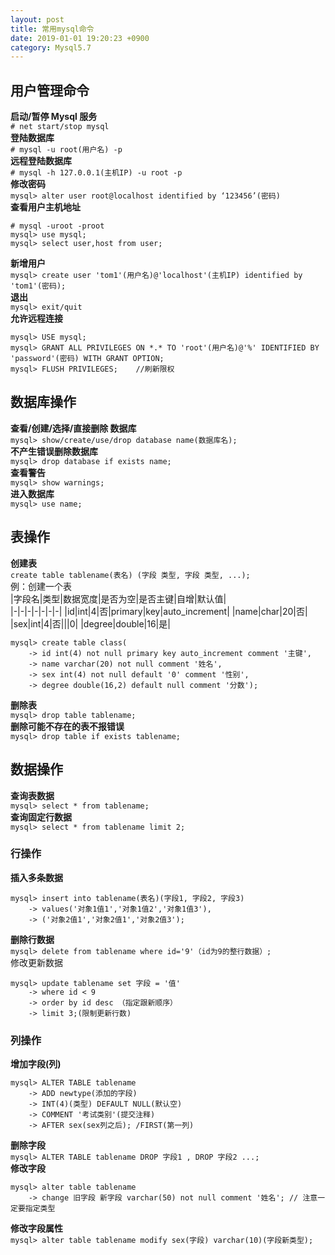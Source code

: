 ```yaml
---
layout: post
title: 常用mysql命令
date: 2019-01-01 19:20:23 +0900
category: Mysql5.7
---
```

## 用户管理命令 
**启动/暂停 Mysql 服务**  
`# net start/stop mysql `  
**登陆数据库**  
`# mysql -u root(用户名) -p`   
**远程登陆数据库**  
`# mysql -h 127.0.0.1(主机IP) -u root -p `  
**修改密码**  
`mysql> alter user root@localhost identified by ‘123456’(密码)`  
**查看用户主机地址**  
```
# mysql -uroot -proot
mysql> use mysql;
mysql> select user,host from user;	
```
**新增用户**  
`mysql> create user 'tom1'(用户名)@'localhost'(主机IP) identified by 'tom1'(密码);`  
**退出**  
`mysql> exit/quit`  
**允许远程连接**  
```
mysql> USE mysql;
mysql> GRANT ALL PRIVILEGES ON *.* TO 'root'(用户名)@'%' IDENTIFIED BY 'password'(密码) WITH GRANT OPTION;
mysql> FLUSH PRIVILEGES;    //刷新限权
```

## 数据库操作
**查看/创建/选择/直接删除 数据库**  
`mysql> show/create/use/drop database name(数据库名); `  
**不产生错误删除数据库**  
`mysql> drop database if exists name;`  
**查看警告**  
`mysql> show warnings;`  
**进入数据库**  
`mysql> use name;`  
  
## 表操作
**创建表**  
`create table tablename(表名) (字段 类型, 字段 类型, ...);`  
 例：创建一个表  
|字段名|类型|数据宽度|是否为空|是否主键|自增|默认值|  
|-|-|-|-|-|-|-|
|id|int|4|否|primary|key|auto_increment|
|name|char|20|否|
|sex|int|4|否|||0|
|degree|double|16|是|	

```
mysql> create table class(
    -> id int(4) not null primary key auto_increment comment '主键',
    -> name varchar(20) not null comment '姓名',
    -> sex int(4) not null default '0' comment '性别',
    -> degree double(16,2) default null comment '分数');
```
**删除表**  
`mysql> drop table tablename;`  
**删除可能不存在的表不报错误**  
`mysql> drop table if exists tablename;`  
## 数据操作
**查询表数据**  
`mysql> select * from tablename;`   
**查询固定行数据**  
`mysql> select * from tablename limit 2;`  
### 行操作  
**插入多条数据**    
```
mysql> insert into tablename(表名)(字段1, 字段2, 字段3) 
	-> values('对象1值1','对象1值2','对象1值3'),
	-> ('对象2值1','对象2值1','对象2值3');
```
**删除行数据**  
`mysql> delete from tablename where id='9'（id为9的整行数据）;`  
修改更新数据  
```
mysql> update tablename set 字段 = '值'
    -> where id < 9
    -> order by id desc （指定跟新顺序）
    -> limit 3;(限制更新行数)
```
### 列操作
**增加字段(列)**  
```
mysql> ALTER TABLE tablename
  	-> ADD newtype(添加的字段)
   	-> INT(4)(类型) DEFAULT NULL(默认空)
   	-> COMMENT '考试类别'(提交注释)
   	-> AFTER sex(sex列之后); /FIRST(第一列)
```  
**删除字段**  
`mysql> ALTER TABLE tablename DROP 字段1 , DROP 字段2 ...; `  
**修改字段**  
```
mysql> alter table tablename
   	-> change 旧字段 新字段 varchar(50) not null comment '姓名'; // 注意一定要指定类型
```  
**修改字段属性**  
`mysql> alter table tablename modify sex(字段) varchar(10)(字段新类型);`  
<!--stackedit_data:
eyJoaXN0b3J5IjpbNDExMjUxOTU2XX0=
-->